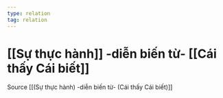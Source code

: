 ```yaml
---
type: relation
tag: relation
---
```

# [[Sự thực hành]] -diễn biến từ- [[Cái thấy Cái biết]]
Source [[(Sự thực hành) -diễn biến từ- (Cái thấy Cái biết)]]
